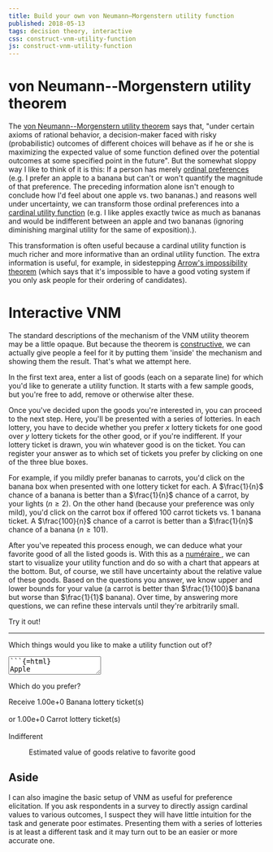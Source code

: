 ```yaml
---
title: Build your own von Neumann–Morgenstern utility function
published: 2018-05-13
tags: decision theory, interactive
css: construct-vnm-utility-function
js: construct-vnm-utility-function
---
```


# von Neumann--Morgenstern utility theorem

The [von Neumann--Morgenstern utility theorem](https://en.wikipedia.org/wiki/Von_Neumann%E2%80%93Morgenstern_utility_theorem) says that, "under certain axioms of rational behavior, a decision-maker faced with risky (probabilistic) outcomes of different choices will behave as if he or she is maximizing the expected value of some function defined over the potential outcomes at some specified point in the future". But the somewhat sloppy way I like to think of it is this: If a person has merely [ordinal preferences](https://en.wikipedia.org/wiki/Ordinal_utility) (e.g. I prefer an apple to a banana but can't or won't quantify the magnitude of that preference. The preceding information alone isn't enough to conclude how I'd feel about one apple vs. two bananas.) and reasons well under uncertainty, we can transform those ordinal preferences into a [cardinal utility function](https://en.wikipedia.org/wiki/Cardinal_utility) (e.g. I like apples exactly twice as much as bananas and would be indifferent between an apple and two bananas (ignoring diminishing marginal utility for the same of exposition).).

This transformation is often useful because a cardinal utility function is much richer and more informative than an ordinal utility function. The extra information is useful, for example, in sidestepping [Arrow's impossibility theorem](https://en.wikipedia.org/wiki/Arrow%27s_impossibility_theorem) (which says that it's impossible to have a good voting system if you only ask people for their ordering of candidates).

# Interactive VNM

The standard descriptions of the mechanism of the VNM utility theorem may be a little opaque. But because the theorem is [constructive](https://en.wikipedia.org/wiki/Constructive_proof), we can actually give people a feel for it by putting them 'inside' the mechanism and showing them the result. That's what we attempt here.

In the first text area, enter a list of goods (each on a separate line) for which you'd like to generate a utility function. It starts with a few sample goods, but you're free to add, remove or otherwise alter these.

Once you've decided upon the goods you're interested in, you can proceed to the next step. Here, you'll be presented with a series of lotteries. In each lottery, you have to decide whether you prefer $x$ lottery tickets for one good over $y$ lottery tickets for the other good, or if you're indifferent. If your lottery ticket is drawn, you win whatever good is on the ticket. You can register your answer as to which set of tickets you prefer by clicking on one of the three blue boxes.

For example, if you mildly prefer bananas to carrots, you'd click on the banana box when presented with one lottery ticket for each. A $\frac{1}{n}$ chance of a banana is better than a $\frac{1}{n}$ chance of a carrot, by your lights ($n \geq 2$). On the other hand (because your preference was only mild), you'd click on the carrot box if offered 100 carrot tickets vs. 1 banana ticket. A $\frac{100}{n}$ chance of a carrot is better than a $\frac{1}{n}$ chance of a banana ($n \geq 101$).

After you've repeated this process enough, we can deduce what your favorite good of all the listed goods is. With this as a [numéraire
](https://en.wikipedia.org/wiki/Num%C3%A9raire), we can start to visualize your utility function and do so with a chart that appears at the bottom. But, of course, we still have uncertainty about the relative value of these goods. Based on the questions you answer, we know upper and lower bounds for your value (a carrot is better than $\frac{1}{100}$ banana but worse than $\frac{1}{1}$ banana). Over time, by answering more questions, we can refine these intervals until they're arbitrarily small.

Try it out!

---

<form>
<p>Which things would you like to make a utility function out of?</p>

<!--more-->

<textarea id="goods">
```{=html}
Apple
Banana
Carrot
```
</textarea>
<p class="input">Which do you prefer?</p>
<div class="input scenario">
Receive <span id="first-good" class="lottery"><span class="odds">1.00e+0</span> <span class="good">Banana</span> lottery ticket(s)</span><br/><br/>or <span id="second-good" class="lottery"><span class="odds">1.00e+0</span> <span class="good">Carrot</span> lottery ticket(s)</span><br/><br/>
<span id="indifferent" class="lottery">Indifferent</span>
</div>
</form>
<output>
<figure id="function-visualization">
<figcaption>Estimated value of goods relative to favorite good</figcaption>
<div id="function-chart">
</div>
</figure>
</output>

## Aside

I can also imagine the basic setup of VNM as useful for preference elicitation. If you ask respondents in a survey to directly assign cardinal values to various outcomes, I suspect they will have little intuition for the task and generate poor estimates. Presenting them with a series of lotteries is at least a different task and it may turn out to be an easier or more accurate one.

